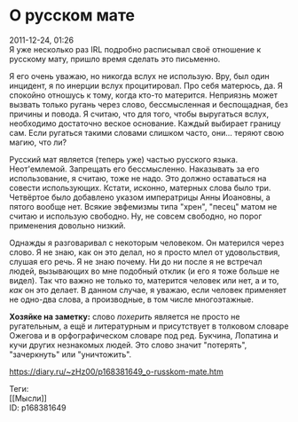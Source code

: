 О русском мате
===============

   
 2011-12-24, 01:26   
  Я уже несколько раз IRL подробно расписывал своё отношение к русскому мату, пришло время сделать это письменно.   
   
 Я его очень уважаю, но никогда вслух не использую. Вру, был один инцидент, я по инерции вслух процитировал. Про себя матерюсь, да. Я спокойно отношусь к тому, когда кто-то матерится. Неприязнь может вызвать только ругань через слово, бессмысленная и беспощадная, без причины и повода. Я считаю, что для того, чтобы выругаться вслух, необходимо достаточно веское основание. Каждый выбирает границу сам. Если ругаться такими словами слишком часто, они... теряют свою магию, что ли?   
   
 Русский мат является (теперь уже) частью русского языка. Неот'емлемой. Запрещать его бессмысленно. Наказывать за его использование, я считаю, тоже не надо. Это должно оставаться на совести использующих. Кстати, исконно, матерных слова было три. Четвёртое было добавлено указом императрицы Анны Иоановны, а пятого вообще нет. Всякие эвфемизмы типа "хрен", "песец" матом не считаю и использую свободно. Ну, не совсем свободно, но порог применения довольно низкий.   
   
 Однажды я разговаривал с некоторым человеком. Он матерился через слово. Я не знаю, как он это делал, но я просто млел от удовольствия, слушая его речь. Я не знаю почему. Ни до ни после я не встречал людей, вызывающих во мне подобный отклик (и его я тоже больше не видел). Так что важно не только то, матерится человек или нет, а и то,  *как*  он это делает. В данном случае, я уважаю, если человек применяет не одно-два слова, а производные, в том числе многоэтажные.   
   
  **Хозяйке на заметку:**  слово  *похерить*  является не просто не ругательным, а ещё и литературным и присутствует в толковом словаре Ожегова и в орфографическом словаре под ред. Букчина, Лопатина и кучи других незнакомых людей. Это слово значит "потерять", "зачеркнуть" или "уничтожить".   
    
 <https://diary.ru/~zHz00/p168381649_o-russkom-mate.htm>   
   
 Теги:   
 [[Мысли]]   
 ID: p168381649